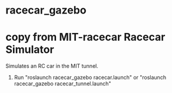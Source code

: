 # racecar_gazebo
copy from MIT-racecar
Racecar Simulator
=================
Simulates an RC car in the MIT tunnel.

1. Run "roslaunch racecar_gazebo racecar.launch" or "roslaunch racecar_gazebo racecar_tunnel.launch"
